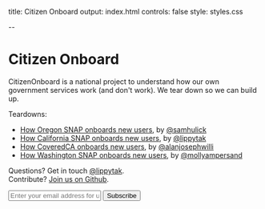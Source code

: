 title: Citizen Onboard
output: index.html
controls: false
style: styles.css

--

# Citizen Onboard
CitizenOnboard is a national project to understand how our own government services work (and don't work). We tear down so we can build up.

Teardowns:
- [How Oregon SNAP onboards new users](www.useronboard.com/how-oregonsnap-onboards-new-users/), by [@samhulick](www.twitter.com/samhulick)
- [How California SNAP onboards new users](snap/ca), by [@lippytak](www.twitter.com/lippytak)
- [How CoveredCA onboards new users](exchanges/ca), by [@alanjosephwilli](www.twitter.com/alanjosephwilli)
- [How Washington SNAP onboards new users](snap/wa), by [@mollyampersand](www.twitter.com/mollyampersand)

Questions? Get in touch [@lippytak](http://twitter.com/lippytak).<br>
Contribute? [Join us on Github](https://github.com/codeforamerica/citizen-onboard).<br>
<div class="email-group"> <form id="subscribe-form" method="post" action="http://tinyletter.com/CitizenOnboard">
    <input type="email" id="email" name="email" value="" placeholder="Enter your email address for updates">
    <button class="button" type="submit"> Subscribe </button>
</form>
</div>
<br>
<br>